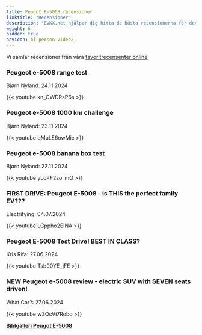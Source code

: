 ```yaml
---
title: Peugot E-5008 recensioner
linktitle: "Recensioner"
description: "EVKX.net hjälper dig hitta de bästa recensionerna för denna modell."
weight: 6
hidden: true
navicon: bi-person-video2
---
```

Vi samlar recensioner från våra [favoritrecensenter online](../../../../../guides/evreviewers/)

<div class="container text-center shadow p-2 pe-4 mb-5 bg-body-tertiary rounded border">
<h3>Peugeot e-5008 range test</h3>
<p>Bjørn Nyland: 24.11.2024</p>

{{< youtube kn_OWDRsP6s >}}

</div>
<div class="container text-center shadow p-2 pe-4 mb-5 bg-body-tertiary rounded border">
<h3>Peugeot e-5008 1000 km challenge</h3>
<p>Bjørn Nyland: 23.11.2024</p>

{{< youtube qMuLE6owMic >}}

</div>
<div class="container text-center shadow p-2 pe-4 mb-5 bg-body-tertiary rounded border">
<h3>Peugeot e-5008 banana box test</h3>
<p>Bjørn Nyland: 22.11.2024</p>

{{< youtube yLcPF2zo_mQ >}}

</div>
<div class="container text-center shadow p-2 pe-4 mb-5 bg-body-tertiary rounded border">
<h3>FIRST DRIVE: Peugeot E-5008 - is THIS the perfect family EV???</h3>
<p>Electrifying: 04.07.2024</p>

{{< youtube LCppho2EINA >}}

</div>
<div class="container text-center shadow p-2 pe-4 mb-5 bg-body-tertiary rounded border">
<h3>Peugeot E-5008 Test Drive! BEST IN CLASS?</h3>
<p>Kris Rifa: 27.06.2024</p>

{{< youtube Tsb90YE_jFE >}}

</div>
<div class="container text-center shadow p-2 pe-4 mb-5 bg-body-tertiary rounded border">
<h3>NEW Peugeot e-5008 review - electric SUV with SEVEN seats driven!</h3>
<p>What Car?: 27.06.2024</p>

{{< youtube w3OcVi7Robo >}}

</div>
<div class="mt-3 mb-3">
<a href="../gallery/" class="text-decoration-none text-black">
<strong><i class="bi-arrow-left"></i>Bildgalleri  </strong>
</a>
<a href="../" class="text-decoration-none text-black float-end">
<strong>Peugot E-5008 <i class="bi-arrow-right"></i></strong>
</a>
</div>
